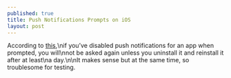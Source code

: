 ```yaml
---
published: true
title: Push Notifications Prompts on iOS
layout: post
---
```

According to [this](\nhttp://stackoverflow.com/questions/20374801/push-notification-on-or-off-checking-in-ios),\nif you’ve disabled push notifications for an app when prompted, you will\nnot be asked again unless you uninstall it and reinstall it after at least\na day.\n\nIt makes sense but at the same time, so troublesome for testing.
